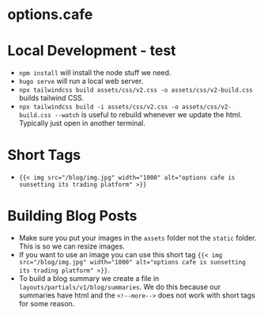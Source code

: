 # options.cafe

# Local Development - test

- `npm install` will install the node stuff we need.
- `hugo serve` will run a local web server.
- `npx tailwindcss build assets/css/v2.css -o assets/css/v2-build.css` builds tailwind CSS.
- `npx tailwindcss build -i assets/css/v2.css -o assets/css/v2-build.css --watch` is useful to rebuild whenever we update the html. Typically just open in another terminal.

# Short Tags

- `{{< img src="/blog/img.jpg" width="1000" alt="options cafe is sunsetting its trading platform" >}}`

# Building Blog Posts

- Make sure you put your images in the `assets` folder not the `static` folder. This is so we can resize images.
- If you want to use an image you can use this short tag `{{< img src="/blog/img.jpg" width="1000" alt="options cafe is sunsetting its trading platform" >}}`.
- To build a blog summary we create a file in `layouts/partials/v1/blog/summaries`. We do this because our summaries have html and the `<!--more-->` does not work with short tags for some reason.
